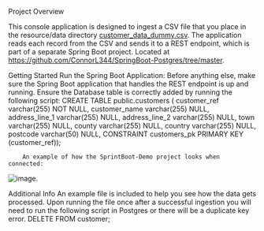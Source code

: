 Project Overview

This console application is designed to ingest a CSV file that you place in the resource/data directory [customer_data_dummy.csv](https://github.com/user-attachments/files/16695256/customer_data_dummy.csv). 
The application reads each record from the CSV and sends it to a REST endpoint, which is part of a separate Spring Boot project. Located at https://github.com/ConnorL344/SpringBoot-Postgres/tree/master.

Getting Started
    Run the Spring Boot Application:
        Before anything else, make sure the Spring Boot application that handles the REST endpoint is up and running.
        Ensure the Database table is correctly added by running the following script: 
        CREATE TABLE public.customers ( 
          customer_ref varchar(255) NOT NULL, 
          customer_name varchar(255) NULL, 
          address_line_1 varchar(255) NULL, 
          address_line_2 varchar(255) NULL, 
          town varchar(255) NULL, 
          county varchar(255) NULL, 
          country varchar(255) NULL,                   
          postcode varchar(50) NULL, 
          CONSTRAINT customers_pk PRIMARY KEY (customer_ref));
    
        An example of how the SprintBoot-Demo project looks when connected: 
  ![image](https://github.com/user-attachments/assets/64b6dd01-1084-4c7a-b476-b060c0895170). 

Additional Info
    An example file is included to help you see how the data gets processed.
    Upon running the file once after a successful ingestion you will need to run the following script in Postgres or there will be a duplicate key error. 
      DELETE FROM customer;

